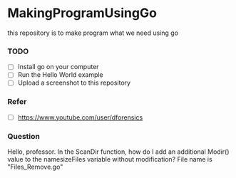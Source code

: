 # MakingProgramUsingGo
this repository is to make program what we need using go 

### TODO
- [ ] Install go on your computer
- [ ] Run the Hello World example
- [ ] Upload a screenshot to this repository

### Refer
- [ ] https://www.youtube.com/user/dforensics

### Question
Hello, professor. In the ScanDir function, how do I add an additional Modir() value to the namesizeFiles variable without modification?
File name is "Files_Remove.go"
